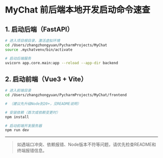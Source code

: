 # MyChat 前后端本地开发启动命令速查

## 1. 启动后端（FastAPI）

```bash
# 进入项目根目录，激活虚拟环境
cd /Users/zhangzhongyuan/PycharmProjects/MyChat
source .mychatvenv/bin/activate

# 启动后端服务
uvicorn app.core.main:app --reload --app-dir backend
```

## 2. 启动前端（Vue3 + Vite）

```bash
# 进入前端目录
cd /Users/zhangzhongyuan/PycharmProjects/MyChat/frontend

# （建议先升级Node到20+，见README说明）

# 安装依赖（首次或依赖变更时）
npm install

# 启动前端开发服务器
npm run dev
```

---
> 如遇端口冲突、依赖报错、Node版本不符等问题，请优先检查README和终端报错信息。 
